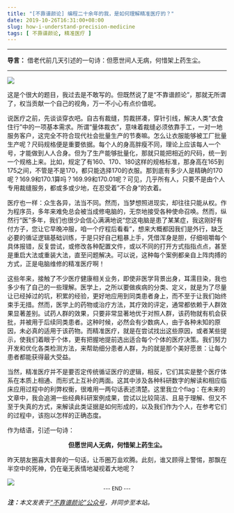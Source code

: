 ```yaml
---
title: "[不靠谱颜论] 编程二十余年的我，是如何理解精准医疗的？"
date: 2019-10-26T16:31:00+08:00
slug: how-i-understand-precision-medicine
tags: [ 不靠谱颜论, 精准医疗 ]
---
```


---

**导言：** 借老代前几天引述的一句诗：但愿世间人无病，何惜架上药生尘。

---

<img src="/images/2019-10-26/btc.png" style="max-width:300px"/>

这是个很大的题目，我过去是不敢写的。但既然说了是“不靠谱颜论”，那就无所谓了，权当贡献一个自己的视角，万一不小心有点价值呢。

说医疗之前，先谈谈穿衣吧。自古有裁缝，剪裁拼凑，穿针引线，解决人类“衣食住行”中的一项基本需求。所谓“量体裁衣”，意味着裁缝必须依靠手工，一对一地服务客户，这完全不符合现代社会批量生产的节奏嘛。怎么让衣服能够被工厂批量生产呢？尺码规格便是重要依据。每个人的身高胖瘦不同，理论上应该每人一个号，才能做到人人合身。但为了生产能够批量化，那就只能把相近的尺码，统一到一个规格上来。比如，规定了有160、170、180这样的规格标准，那身高在165到175之间，不管是不是170，都只能选择170的衣服。那到底有多少人是精确的170呢？169.9和170.1算吗？169.99和170.01呢？可见，几乎所有人，只要不是由个人专用裁缝服务，都或多或少地，在忍受着“不合身”的衣着。

医疗也一样：众生各异，法当不同。然而，当梦想照进现实，却往往只能从权。作为程序员，多年来难免总会被当成修电脑的，无奈地接受各种使命召唤。然而，纵然行“医”多年，我们也很少会信心满满地说“您这电脑是患了某某症，我这刚好有付方子，您让它早晚冲服，咱一个疗程后看看”，想来大概都因我们是外行，缺乏必要的循证逻辑基础训练，于是只好自己粗暴上手，凭借浑身是胆，仔细咀嚼每个具体报错，反复尝试，或修改各种配置文件，或以不同的打开方式指指点点，甚至是重启大法或重装大法，直至问题解决。可以说，这种每个案例都亲自上阵肉搏的方式，正是电脑维修的精准医疗啊！

这些年来，接触了不少医疗健康相关业务，即使非医学背景出身，耳濡目染，我也多少有了自己的一些理解。医学上，之所以要做疾病的分类、定义，就是为了尽量让已经掉过的坑，积累的经验，更好地应用到同类患者身上，而不至于让我们始终束手无措。然而，医学上的药物或治疗方法，其疗效的评定，通常都依赖于人群效果显著差别。试药人群的效果，只要非常显著地优于对照人群，该药物就有机会获批，并被用于后续同类患者。这种时候，必然会有少数病人，由于各种未知的原因，未必真的适用于该药物。而精准医疗，就是在尝试找出这些原因，或者某些提示，使我们着眼于个体，更有把握地提前选出适合每个个体的医疗决策。我们努力开发和优化各类检测方法，来帮助细分患者人群，为的就是那个美好愿景：让每个患者都能获得最大受益。

当然，精准医疗并不是要否定传统循证医疗的逻辑，相反，它们其实是整个医疗体系在本质上相通、而形式上互补的两面。这其中涉及各种科研数字的解读和相应临床应用过程中的利弊权衡，很难用一两句话表述清楚。这里我立个flag：在未来的文章中，我会追溯一些经典科研案例成果，尝试以比较简洁、且易于理解、但又不至于失真的方式，来解读此类证据是如何形成的，以及我们作为个人，在参考它们的过程中，该抱以怎样的正确态度。

作为结语，引述一句诗：

<center><b>但愿世间人无病，何惜架上药生尘。</b></center>

昨天朋友圈喜大普奔的一句话，让币圈万韭欢腾。此刻，谁又顾得上警惕，那飘在半空中的死神，仍在毫无表情地凝视着大地呢？

<img src="/images/2019-10-26/death.jpg" style="max-width:400px"/>

<center><small>--- END ---</small></center>

<i><b>注：</b>本文发表于[“不靠谱颜论”公众号](https://mp.weixin.qq.com/s/MjKImrH2aaDHJfd7hHZkdA)，并同步至本站。</i>
